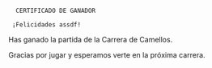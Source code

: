       CERTIFICADO DE GANADOR

     ¡Felicidades assdf!

Has ganado la partida de la Carrera de Camellos.

Gracias por jugar y esperamos verte en la próxima carrera.
